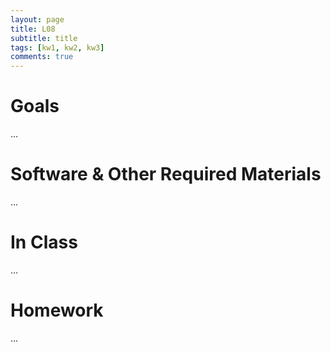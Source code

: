 ```yaml
---
layout: page
title: L08
subtitle: title
tags: [kw1, kw2, kw3]
comments: true
---
```


# Goals

...

# Software & Other Required Materials

...

# In Class

...


# Homework

...
